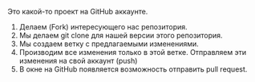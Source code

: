 Это какой-то проект на GitHub аккаунте.

1. Делаем (Fork) интересующего нас репозитория.
2. Мы делаем git clone для нашей версии этого репозитория.
3. Мы создаем ветку с предлагаемыми изменениями.
4. Производим все изменения только в этой ветке.
Отправляем эти изменения на свой аккаунт (push)
5. В окне на GitHub появляется возможность отправить pull request.